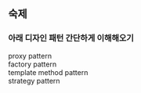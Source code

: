 
## 숙제
### 아래 디자인 패턴 간단하게 이해해오기
proxy pattern  
factory pattern  
template method pattern  
strategy pattern  



